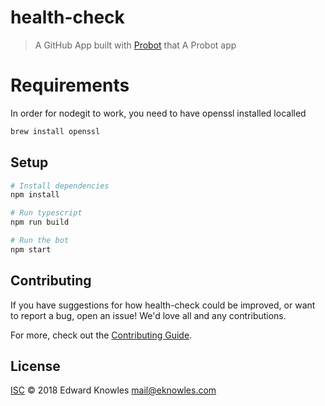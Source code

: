 # health-check

> A GitHub App built with [Probot](https://github.com/probot/probot) that A Probot app

# Requirements

In order for nodegit to work, you need to have openssl installed localled

```sh
brew install openssl
```

## Setup

```sh
# Install dependencies
npm install

# Run typescript
npm run build

# Run the bot
npm start
```

## Contributing

If you have suggestions for how health-check could be improved, or want to report a bug, open an issue! We'd love all and any contributions.

For more, check out the [Contributing Guide](CONTRIBUTING.md).

## License

[ISC](LICENSE) © 2018 Edward Knowles <mail@eknowles.com>

